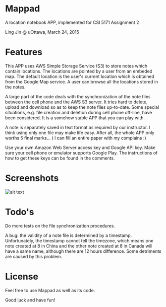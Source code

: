 # Mappad

A location notebook APP, implemented for CSI 5171 Assignment 2

Ling Jin @ uOttawa, March 24, 2015

# Features

This APP uses AWS Simple Storage Service (S3) to store notes which contain locations. The locations are pointed by a user from an embeded map. The default location is the user's current location which is obtained from the Google Map service. A user can browse all the locations stored in the notes.

A large part of the code deals with the synchronization of the note files between the cell phone and the AWS S3 server. It tries hard to delete, upload and download so as to keep the note files up-to-date. Some special situations, e.g. file creation and deletion during cell phone off-line, have been considered. It is a somehow stable APP that you can play with.

A note is separately saved in text format as required by our instructor. I think using only one file may make life easy. After all, the whole APP only worths 5 final marks... ( I can fill an entire paper with my complains :)

Use your own Amazon Web Server access key and Google API key. Make sure your cell phone or emulator supports Google Play. The instructions of how to get these keys can be found in the comments.

# Screenshots
![alt text](https://github.com/ljin027/Mappad/blob/master/app/src/main/res/drawable/ScreenShot.png)

# Todo's

Do more tests on the file synchronization procedures.

A bug: the validity of a note file is determined by a timestamp. Unfortunately, the timestamp cannot tell the timezone, which means one note created at 8 in China and the other note created at 8 in Canada will have a same name, although there are 12 hours difference. Some detriments are caused by this problem. 

# License

Feel free to use Mappad as well as its code.

Good luck and have fun!
